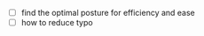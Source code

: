 - [ ] find the optimal posture for efficiency and ease
- [ ] how to reduce typo
<!--stackedit_data:
eyJoaXN0b3J5IjpbMTk4NDM5ODIyNF19
-->